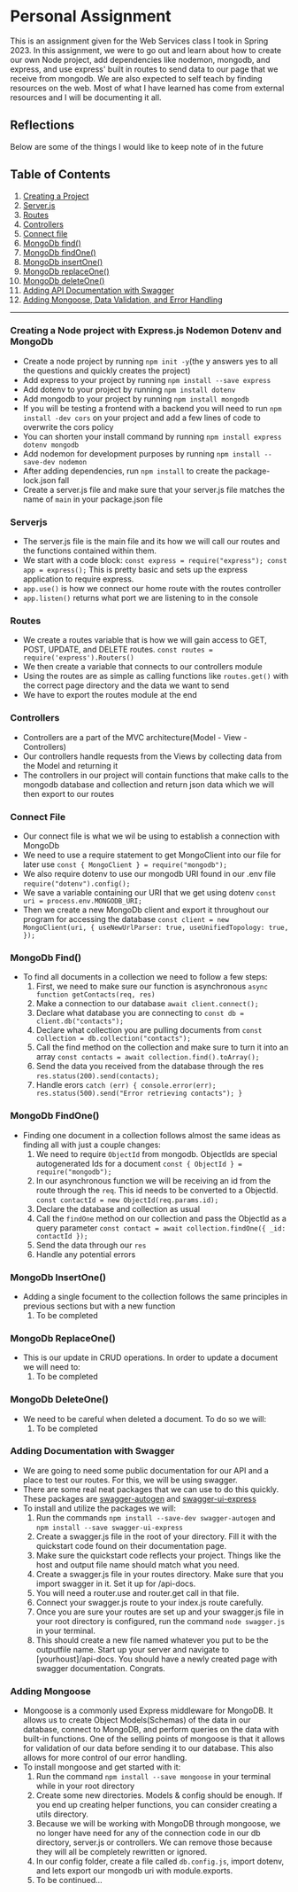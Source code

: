 # Personal Assignment

This is an assignment given for the Web Services class I took in Spring 2023. In this assignment, we were to go out and learn about how to create our own Node project, add dependencies like nodemon, mongodb, and express, and use express' built in routes to send data to our page that we receive from mongodb. We are also expected to self teach by finding resources on the web. Most of what I have learned has come from external resources and I will be documenting it all.

## Reflections

Below are some of the things I would like to keep note of in the future

## Table of Contents

1. [Creating a Project](#creating-a-node-project-with-expressjs-nodemon-dotenv-and-mongodb)
2. [Server.js](#serverjs)
3. [Routes](#routes)
4. [Controllers](#controllers)
5. [Connect file](#connect-file)
6. [MongoDb find()](#mongodb-find)
7. [MongoDb findOne()](#mongodb-findone)
8. [MongoDb insertOne()](#mongodb-insertone)
9. [MongoDb replaceOne()](#mongodb-replaceone)
10. [MongoDb deleteOne()](#mongodb-deleteone)
11. [Adding API Documentation with Swagger](#adding-documentation-with-swagger)
12. [Adding Mongoose, Data Validation, and Error Handling](#adding-mongoose)

---

### Creating a Node project with Express.js Nodemon Dotenv and MongoDb

- Create a node project by running `npm init -y`(the y answers yes to all the questions and quickly creates the project)
- Add express to your project by running `npm install --save express`
- Add dotenv to your project by running `npm install dotenv`
- Add mongodb to your project by running `npm install mongodb`
- If you will be testing a frontend with a backend you will need to run `npm install -dev cors` on your project and add a few lines of code to overwrite the cors policy
- You can shorten your install command by running `npm install express dotenv mongodb`
- Add nodemon for development purposes by running `npm install --save-dev nodemon`
- After adding dependencies, run `npm install` to create the package-lock.json fall
- Create a server.js file and make sure that your server.js file matches the name of `main` in your package.json file

### Serverjs

- The server.js file is the main file and its how we will call our routes and the functions contained within them.
- We start with a code block: `const express = require("express");
const app = express();` This is pretty basic and sets up the express application to require express.
- `app.use()` is how we connect our home route with the routes controller
- `app.listen()` returns what port we are listening to in the console

### Routes

- We create a routes variable that is how we will gain access to GET, POST, UPDATE, and DELETE routes. `const routes = require('express').Routers()`
- We then create a variable that connects to our controllers module
- Using the routes are as simple as calling functions like `routes.get()` with the correct page directory and the data we want to send
- We have to export the routes module at the end

### Controllers

- Controllers are a part of the MVC architecture(Model - View - Controllers)
- Our controllers handle requests from the Views by collecting data from the Model and returning it
- The controllers in our project will contain functions that make calls to the mongodb database and collection and return json data which we will then export to our routes

### Connect File

- Our connect file is what we wil be using to establish a connection with MongoDb
- We need to use a require statement to get MongoClient into our file for later use `const { MongoClient } = require("mongodb");`
- We also require dotenv to use our mongodb URI found in our .env file `require("dotenv").config();`
- We save a variable containing our URI that we get using dotenv `const uri = process.env.MONGODB_URI;`
- Then we create a new MongoDb client and export it throughout our program for accessing the database `const client = new MongoClient(uri, {
  useNewUrlParser: true,
  useUnifiedTopology: true,
});`

### MongoDb Find()

- To find all documents in a collection we need to follow a few steps:
  1.  First, we need to make sure our function is asynchronous `async function getContacts(req, res) `
  2.  Make a connection to our database `await client.connect();`
  3.  Declare what database you are connecting to `const db = client.db("contacts");`
  4.  Declare what collection you are pulling documents from `const collection = db.collection("contacts");`
  5.  Call the find method on the collection and make sure to turn it into an array `const contacts = await collection.find().toArray();`
  6.  Send the data you received from the database through the res `res.status(200).send(contacts);`
  7.  Handle erors `catch (err) {
  console.error(err);
  res.status(500).send("Error retrieving contacts");
}`

### MongoDb FindOne()

- Finding one document in a collection follows almost the same ideas as finding all with just a couple changes:
  1.  We need to require `ObjectId` from mongodb. ObjectIds are special autogenerated Ids for a document `const { ObjectId } = require("mongodb");`
  2.  In our asynchronous function we will be receiving an id from the route through the `req`. This id needs to be converted to a ObjectId. `const contactId = new ObjectId(req.params.id);`
  3.  Declare the database and collection as usual
  4.  Call the `findOne` method on our collection and pass the ObjectId as a query parameter `const contact = await collection.findOne({ _id: contactId });`
  5.  Send the data through our `res`
  6.  Handle any potential errors

### MongoDb InsertOne()

- Adding a single focument to the collection follows the same principles in previous sections but with a new function
  1. To be completed

### MongoDb ReplaceOne()

- This is our update in CRUD operations. In order to update a document we will need to:
  1. To be completed

### MongoDb DeleteOne()

- We need to be careful when deleted a document. To do so we will:
  1. To be completed

### Adding Documentation with Swagger

- We are going to need some public documentation for our API and a place to test our routes. For this, we will be using swagger.
- There are some real neat packages that we can use to do this quickly. These packages are [swagger-autogen](https://www.npmjs.com/package/swagger-autogen?activeTab=readme#usage-basic) and [swagger-ui-express](https://www.npmjs.com/package/swagger-ui-express)
- To install and utilize the packages we will:
  1. Run the commands `npm install --save-dev swagger-autogen` and `npm install --save swagger-ui-express`
  2. Create a swagger.js file in the root of your directory. Fill it with the quickstart code found on their documentation page.
  3. Make sure the quickstart code reflects your project. Things like the host and output file name should match what you need.
  4. Create a swagger.js file in your routes directory. Make sure that you import swagger in it. Set it up for /api-docs.
  5. You will need a router.use and router.get call in that file.
  6. Connect your swagger.js route to your index.js route carefully.
  7. Once you are sure your routes are set up and your swagger.js file in your root directory is configured, run the command `node swagger.js` in your terminal.
  8. This should create a new file named whatever you put to be the outputfile name. Start up your server and navigate to [yourhoust]/api-docs. You should have a newly created page with swagger documentation. Congrats.

### Adding Mongoose

- Mongoose is a commonly used Express middleware for MongoDB. It allows us to create Object Models(Schemas) of the data in our database, connect to MongoDB, and perform queries on the data with built-in functions. One of the selling points of mongoose is that it allows for validation of our data before sending it to our database. This also allows for more control of our error handling.
- To install mongoose and get started with it:
  1. Run the command `npm install --save mongoose` in your terminal while in your root directory
  2. Create some new directories. Models & config should be enough. If you end up creating helper functions, you can consider creating a utils directory.
  3. Because we will be working with MongoDB through mongoose, we no longer have need for any of the connection code in our db directory, server.js or controllers. We can remove those because they will all be completely rewritten or ignored.
  4. In our config folder, create a file called `db.config.js`, import dotenv, and lets export our mongodb uri with module.exports.
  5. To be continued...
